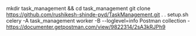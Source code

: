mkdir task_management && cd task_management
git clone https://github.com/rushikesh-shinde-pyd/TaskManagement.git .
. setup.sh
celery -A task_management worker -B --loglevel=info
Postman collection - https://documenter.getpostman.com/view/9822314/2sA3kRJPh9
